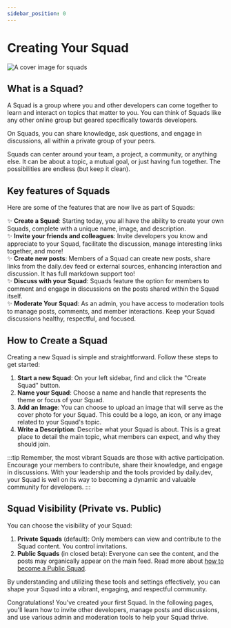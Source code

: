```yaml
---
sidebar_position: 0
---
```


# Creating Your Squad

![A cover image for squads](https://daily-now-res.cloudinary.com/image/upload/v1690467943/docs/Update%20July%202023/-_Private_squads_v3_2.png)

## What is a Squad?

A Squad is a group where you and other developers can come together to learn and interact on topics that matter to you. You can think of Squads like any other online group but geared specifically towards developers.

On Squads, you can share knowledge, ask questions, and engage in discussions, all within a private group of your peers.

Squads can center around your team, a project, a community, or anything else. It can be about a topic, a mutual goal, or just having fun together. The possibilities are endless (but keep it clean).

## Key features of Squads

Here are some of the features that are now live as part of Squads:

✨ **Create a Squad**: Starting today, you all have the ability to create your own Squads, complete with a unique name, image, and description. <br>
✨ **Invite your friends and colleagues**: Invite developers you know and appreciate to your Squad, facilitate the discussion, manage interesting links together, and more! <br>
✨ **Create new posts**: Members of a Squad can create new posts, share links from the daily.dev feed or external sources, enhancing interaction and discussion. It has full markdown support too! <br>
✨ **Discuss with your Squad**: Squads feature the option for members to comment and engage in discussions on the posts shared within the Squad itself. <br>
✨ **Moderate Your Squad**: As an admin, you have access to moderation tools to manage posts, comments, and member interactions. Keep your Squad discussions healthy, respectful, and focused.

## How to Create a Squad

Creating a new Squad is simple and straightforward. Follow these steps to get started:

1. **Start a new Squad**: On your left sidebar, find and click the "Create Squad" button.
2. **Name your Squad**: Choose a name and handle that represents the theme or focus of your Squad.
3. **Add an Image**: You can choose to upload an image that will serve as the cover photo for your Squad. This could be a logo, an icon, or any image related to your Squad's topic.
4. **Write a Description**: Describe what your Squad is about. This is a great place to detail the main topic, what members can expect, and why they should join.

:::tip
Remember, the most vibrant Squads are those with active participation. Encourage your members to contribute, share their knowledge, and engage in discussions. With your leadership and the tools provided by daily.dev, your Squad is well on its way to becoming a dynamic and valuable community for developers.
:::

## Squad Visibility (Private vs. Public)

You can choose the visibility of your Squad:

1. **Private Squads** (default): Only members can view and contribute to the Squad content. You control invitations.
2. **Public Squads** (in closed beta): Everyone can see the content, and the posts may organically appear on the main feed. Read more about [how to become a Public Squad](/squads/public-squads.md). 

By understanding and utilizing these tools and settings effectively, you can shape your Squad into a vibrant, engaging, and respectful community. 

Congratulations! You've created your first Squad. In the following pages, you'll learn how to invite other developers, 
manage posts and discussions, and use various admin and moderation tools to help your Squad thrive.
